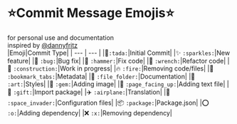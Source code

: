 # ⭐Commit Message Emojis⭐
for personal use and documentation<br />
inspired by <a href="https://github.com/dannyfritz/commit-message-emoji">@dannyfritz</a>
<br/>
|Emoji|Commit Type|
| --- | --- |
|:tada:`:tada:`|Initial Commit|
|:sparkles: `:sparkles:`|New feature|
|:bug: `:bug:`|Bug fix|
|:hammer: `:hammer:`|Fix code|
|:wrench: `:wrench:`|Refactor code|
|:construction: `:construction:`|Work in progress|
|:fire: `:fire:`|Removing code/files|
|:bookmark_tabs: `:bookmark_tabs:`|Metadata|
|:file_folder: `:file_folder:`|Documentation|
|:art: `:art:`|Styles|
|:gem: `:gem:`|Adding image|
|:page_facing_up: `:page_facing_up:`|Adding text file|
|:gift: `:gift:`|Import package|
|:airplane: `:airplane:`|Translation|
|:space_invader: `:space_invader:`|Configuration files|
|:package: `:package:`|Package.json|
|:o: `:o:`|Adding dependency|
|:x: `:x:`|Removing dependency|



